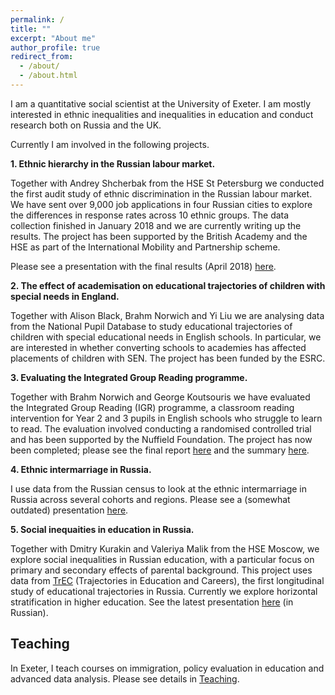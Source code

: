 ```yaml
---
permalink: /
title: ""
excerpt: "About me"
author_profile: true
redirect_from: 
  - /about/
  - /about.html
---
```


I am a quantitative social scientist at the University of Exeter. I am mostly interested in ethnic inequalities and inequalities in education and conduct research both on Russia and the UK.

Currently I am involved in the following projects.

**1. Ethnic hierarchy in the Russian labour market.**

Together with Andrey Shcherbak from the HSE St Petersburg we conducted the first audit study of ethnic discrimination in the Russian labour market. We have sent over 9,000 job applications in four Russian cities to explore the differences in response rates across 10 ethnic groups. The data collection finished in January 2018 and we are currently writing up the results. The project has been supported by the British Academy and the HSE as part of the International Mobility and Partnership scheme.

Please see a presentation with the final results (April 2018) [here](filestalks/HSEconfApril2018slides.pdf).

**2. The effect of academisation on educational trajectories of children with special needs in England.**

Together with Alison Black, Brahm Norwich and Yi Liu we are analysing data from the National Pupil Database to study educational trajectories of children with special educational needs in English schools. In particular, we are interested in whether converting schools to academies has affected placements of children with SEN. The project has been funded by the ESRC.

**3. Evaluating the Integrated Group Reading programme.**

Together with Brahm Norwich and George Koutsouris we have evaluated the Integrated Group Reading (IGR) programme, a classroom reading intervention for Year 2 and 3 pupils in English schools who struggle to learn to read. The evaluation involved conducting a randomised controlled trial and has been supported by the Nuffield Foundation. The project has now been completed; please see the final report [here](filestalks/IGRreportFINAleditedMay18.pdf) and the summary [here](filestalks/IGRSummaryfinalMay18.pdf).

**4. Ethnic intermarriage in Russia.**

I use data from the Russian census to look at the ethnic intermarriage in Russia across several cohorts and regions. Please see a (somewhat outdated) presentation [here](filestalks/glasgowBessudnov.pdf).


**5. Social inequaities in education in Russia.**

Together with Dmitry Kurakin and Valeriya Malik from the HSE Moscow, we explore social inequalities in Russian education, with a particular focus on primary and secondary effects of parental background. This project uses data from [TrEC](https://trec.hse.ru/en/) (Trajectories in Education and Careers), the first longitudinal study of educational trajectories in Russia. Currently we explore horizontal stratification in higher education. See the latest presentation [here](filestalks/HSEeducJan2018.pdf) (in Russian).

Teaching
---

In Exeter, I teach courses on immigration, policy evaluation in education and advanced data analysis. Please see details in [Teaching](/teaching).


